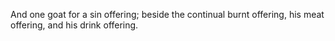 And one goat for a sin offering; beside the continual burnt offering, his meat offering, and his drink offering.
